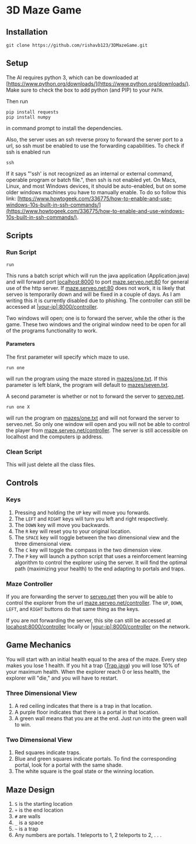# 3D Maze Game

## Installation

```batch
git clone https://github.com/rishavb123/3DMazeGame.git
```

## Setup

The AI requires python 3, which can be downloaded at [https://www.python.org/downloads/](https://www.python.org/downloads/). Make sure to check the box to add python (and PIP) to your `PATH`.

Then run

```batch
pip install requests
pip install numpy
```

in command prompt to install the dependencies.

Also, the server uses an ssh reverse proxy to forward the server port to a url, so ssh must be enabled to use the forwarding capabilities. To check if ssh is enabled run

```batch
ssh
```
If it says "'ssh' is not recognized as an internal or external command, operable program or batch file.", then ssh is not enabled yet. On Macs, Linux, and most Windows devices, it should be auto-enabled, but on some older windows machines you have to manually enable. To do so follow this link: [https://www.howtogeek.com/336775/how-to-enable-and-use-windows-10s-built-in-ssh-commands/](https://www.howtogeek.com/336775/how-to-enable-and-use-windows-10s-built-in-ssh-commands/).

## Scripts

### Run Script

```batch
run
```

This runs a batch script which will run the java application (Application.java) and will forward port [localhost:8000](https://localhost:8000) to port [maze.serveo.net:80](https://maze.serveo.net:80) for general use of the http server. If [maze.serveo.net:80](https://maze.serveo.net:80) does not work, it is likely that serveo is temporarily down and will be fixed in a couple of days. As I am writing this it is currently disabled due to phishing. The controller can still be accessed at [|your-ip|:8000/controller](https://|your-ip|:8000/controller).

Two windows will open; one is to forward the server, while the other is the game. These two windows and the original window need to be open for all of the programs functionality to work.

#### Parameters

The first parameter will specify which maze to use.

```batch
run one
```

will run the program using the maze stored in [mazes/one.txt](mazes/one.txt). If this parameter is left blank, the program will default to [mazes/seven.txt](mazes/seven.txt).

A second parameter is whether or not to forward the server to [serveo.net](https://serveo.net).

```batch
run one X
```

will run the program on [mazes/one.txt](mazes/one.txt) and will not forward the server to serveo.net. So only one window will open and you will not be able to control the player from [maze.serveo.net/controller](https://maze.serveo.net/controller). The server is still accessible on localhost and the computers ip address.

### Clean Script

This will just delete all the class files.

## Controls

### Keys

1. Pressing and holding the `UP` key will move you forwards.
2. The `LEFT` and `RIGHT` keys will turn you left and right respectively.
3. The `DOWN` key will move you backwards.
4. The `R` key will reset you to your original location.
5. The `SPACE` key will toggle between the two dimensional view and the three dimensional view.
6. The `C` key will toggle the compass in the two dimension view.
7. The `P` key will launch a python script that uses a reinforcement learning algorithm to control the explorer using the server. It will find the optimal path (maximizing your health) to the end adapting to portals and traps.

### Maze Controller

If you are forwarding the server to [serveo.net](https://serveo.net) then you will be able to control the explorer from the url [maze.serveo.net/controller](https://maze.serveo.net/controller). The `UP`, `DOWN`, `LEFT`, and `RIGHT` buttons do that same thing as the keys.

If you are not forwarding the server, this site can still be accessed at [locahost:8000/controller](https://locahost:8000/controller) locally or [|your-ip|:8000/controller](https://|your-ip|:8000/controller) on the network.

## Game Mechanics

You will start with an initial health equal to the area of the maze. Every step makes you lose 1 health. If you hit a trap ([Trap.java](Trap.java)) you will lose 10% of your maximum health. When the explorer reach 0 or less health, the explorer will "die," and you will have to restart.

### Three Dimensional View

1. A red ceiling indicates that there is a trap in that location.
2. A purple floor indicates that there is a portal in that location.
3. A green wall means that you are at the end. Just run into the green wall to win.

### Two Dimensional View

1. Red squares indicate traps.
2. Blue and green squares indicate portals. To find the corresponding portal, look for a portal with the same shade.
3. The white square is the goal state or the winning location.

## Maze Design

1. `S` is the starting location
2. `+` is the end location
3. `#` are walls
4. `_` is a space
5. `~` is a trap
6. Any numbers are portals. 1 teleports to 1, 2 teleports to 2, . . .
